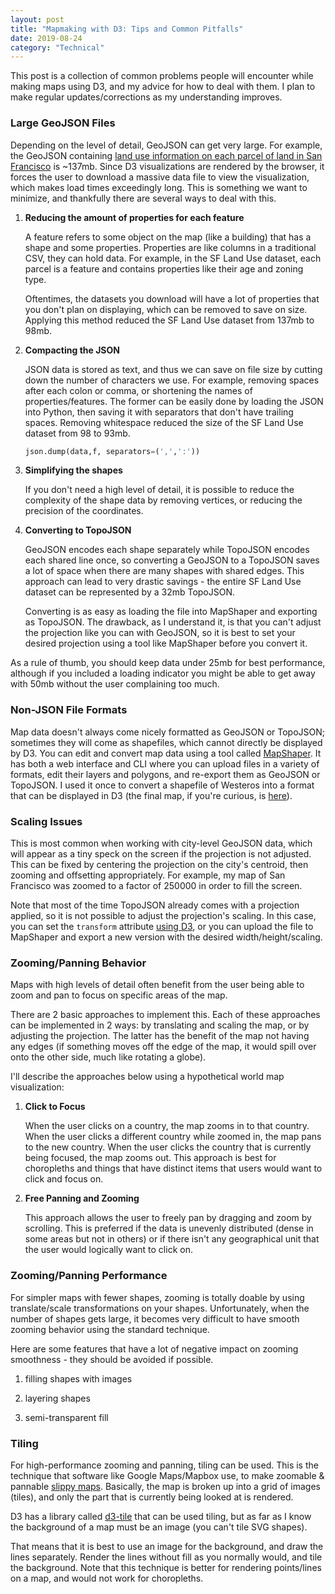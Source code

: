 ```yaml
---
layout: post
title: "Mapmaking with D3: Tips and Common Pitfalls"
date: 2019-08-24
category: "Technical"
---
```


This post is a collection of common problems people will encounter while making maps using D3, and my advice for how to deal with them. I plan to make regular updates/corrections as my understanding improves.

### Large GeoJSON Files

Depending on the level of detail, GeoJSON can get very large. For example, the GeoJSON containing [land use information on each parcel of land in San Francisco](https://data.sfgov.org/Housing-and-Buildings/Land-Use/us3s-fp9q) is ~137mb. Since D3 visualizations are rendered by the browser, it forces the user to download a massive data file to view the visualization, which makes load times exceedingly long. This is something we want to minimize, and thankfully there are several ways to deal with this.

1. **Reducing the amount of properties for each feature** 

    A feature refers to some object on the map (like a building) that has a shape and some properties. Properties are like columns in a traditional CSV, they can hold data. For example, in the SF Land Use dataset, each parcel is a feature and contains properties like their age and zoning type. 
    
    Oftentimes, the datasets you download will have a lot of properties that you don't plan on displaying, which can be removed to save on size. Applying this method reduced the SF Land Use dataset from 137mb to 98mb.

2. **Compacting the JSON** 

    JSON data is stored as text, and thus we can save on file size by cutting down the number of characters we use. For example, removing spaces after each colon or comma, or shortening the names of properties/features. The former can be easily done by loading the JSON into Python, then saving it with separators that don't have trailing spaces. Removing whitespace reduced the size of the SF Land Use dataset from 98 to 93mb.

    ``` python
    json.dump(data,f, separators=(',',':'))
    ```

3. **Simplifying the shapes** 
    
    If you don't need a high level of detail, it is possible to reduce the complexity of the shape data by removing vertices, or reducing the precision of the coordinates.

4. **Converting to TopoJSON** 

    GeoJSON encodes each shape separately while TopoJSON encodes each shared line once, so converting a GeoJSON to a TopoJSON saves a lot of space when there are many shapes with shared edges. This approach can lead to very drastic savings - the entire SF Land Use dataset can be represented by a 32mb TopoJSON. 

    Converting is as easy as loading the file into MapShaper and exporting as TopoJSON. The drawback, as I understand it, is that you can't adjust the projection like you can with GeoJSON, so it is best to set your desired projection using a tool like MapShaper before you convert it. 

As a rule of thumb, you should keep data under 25mb for best performance, although if you included a loading indicator you might be able to get away with 50mb without the user complaining too much.

### Non-JSON File Formats

Map data doesn't always come nicely formatted as GeoJSON or TopoJSON; sometimes they will come as shapefiles, which cannot directly be displayed by D3. You can edit and convert map data using a tool called [MapShaper](https://mapshaper.org). It has both a web interface and CLI where you can upload files in a variety of formats, edit their layers and polygons, and re-export them as GeoJSON or TopoJSON. I used it once to convert a shapefile of Westeros into a format that can be displayed in D3 (the final map, if you're curious, is [here](https://yangdanny97.github.io/GoT-interactive-battles-map/)).

### Scaling Issues

This is most common when working with city-level GeoJSON data, which will appear as a tiny speck on the screen if the projection is not adjusted. This can be fixed by centering the projection on the city's centroid, then zooming and offsetting appropriately. For example, my map of San Francisco was zoomed to a factor of 250000 in order to fill the screen. 

Note that most of the time TopoJSON already comes with a projection applied, so it is not possible to adjust the projection's scaling. In this case, you can set the `transform` attribute [using D3](https://www.tutorialspoint.com/d3js/d3js_svg_transformation.htm), or you can upload the file to MapShaper and export a new version with the desired width/height/scaling.

### Zooming/Panning Behavior

Maps with high levels of detail often benefit from the user being able to zoom and pan to focus on specific areas of the map.

There are 2 basic approaches to implement this. Each of these approaches can be implemented in 2 ways: by translating and scaling the map, or by adjusting the projection. The latter has the benefit of the map not having any edges (if something moves off the edge of the map, it would spill over onto the other side, much like rotating a globe). 

I'll describe the approaches below using a hypothetical world map visualization:

1. **Click to Focus**

    When the user clicks on a country, the map zooms in to that country. When the user clicks a different country while zoomed in, the map pans to the new country. When the user clicks the country that is currently being focused, the map zooms out. This approach is best for choropleths and things that have distinct items that users would want to click and focus on.

2. **Free Panning and Zooming**

    This approach allows the user to freely pan by dragging and zoom by scrolling. This is preferred if the data is unevenly distributed (dense in some areas but not in others) or if there isn't any geographical unit that the user would logically want to click on. 

### Zooming/Panning Performance

For simpler maps with fewer shapes, zooming is totally doable by using translate/scale transformations on your shapes. Unfortunately, when the number of shapes gets large, it becomes very difficult to have smooth zooming behavior using the standard technique.

Here are some features that have a lot of negative impact on zooming smoothness - they should be avoided if possible.

1. filling shapes with images

2. layering shapes

3. semi-transparent fill

### Tiling

For high-performance zooming and panning, tiling can be used. This is the technique that software like Google Maps/Mapbox use, to make zoomable & pannable [slippy maps](https://wiki.openstreetmap.org/wiki/Slippy_Map). Basically, the map is broken up into a grid of images (tiles), and only the part that is currently being looked at is rendered. 

D3 has a library called [d3-tile](https://github.com/d3/d3-tile) that can be used tiling, but as far as I know the background of a map must be an image (you can't tile SVG shapes). 

That means that it is best to use an image for the background, and draw the lines separately. Render the lines without fill as you normally would, and tile the background. Note that this technique is better for rendering points/lines on a map, and would not work for choropleths.

